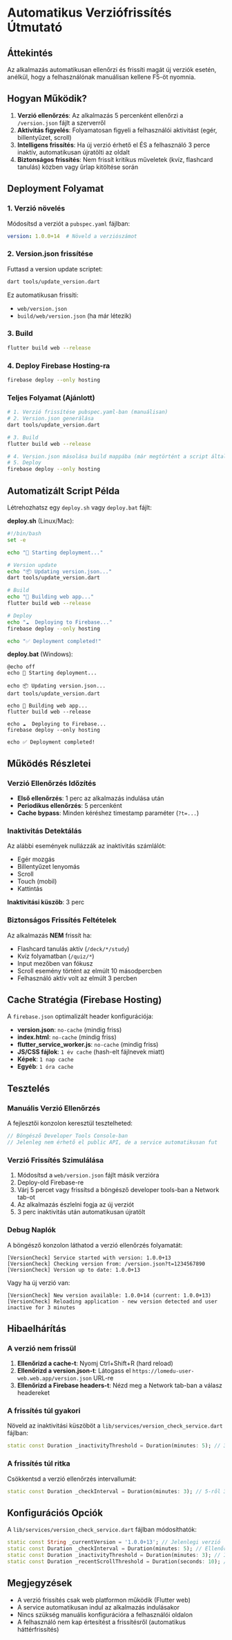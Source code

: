 # Automatikus Verziófrissítés Útmutató

## Áttekintés

Az alkalmazás automatikusan ellenőrzi és frissíti magát új verziók esetén, anélkül, hogy a felhasználónak manuálisan kellene F5-öt nyomnia.

## Hogyan Működik?

1. **Verzió ellenőrzés**: Az alkalmazás 5 percenként ellenőrzi a `/version.json` fájlt a szerverről
2. **Aktivitás figyelés**: Folyamatosan figyeli a felhasználói aktivitást (egér, billentyűzet, scroll)
3. **Intelligens frissítés**: Ha új verzió érhető el ÉS a felhasználó 3 perce inaktív, automatikusan újratölti az oldalt
4. **Biztonságos frissítés**: Nem frissít kritikus műveletek (kvíz, flashcard tanulás) közben vagy űrlap kitöltése során

## Deployment Folyamat

### 1. Verzió növelés

Módosítsd a verziót a `pubspec.yaml` fájlban:

```yaml
version: 1.0.0+14  # Növeld a verziószámot
```

### 2. Version.json frissítése

Futtasd a version update scriptet:

```bash
dart tools/update_version.dart
```

Ez automatikusan frissíti:
- `web/version.json`
- `build/web/version.json` (ha már létezik)

### 3. Build

```bash
flutter build web --release
```

### 4. Deploy Firebase Hosting-ra

```bash
firebase deploy --only hosting
```

### Teljes Folyamat (Ajánlott)

```bash
# 1. Verzió frissítése pubspec.yaml-ban (manuálisan)
# 2. Version.json generálása
dart tools/update_version.dart

# 3. Build
flutter build web --release

# 4. Version.json másolása build mappába (már megtörtént a script által)
# 5. Deploy
firebase deploy --only hosting
```

## Automatizált Script Példa

Létrehozhatsz egy `deploy.sh` vagy `deploy.bat` fájlt:

**deploy.sh** (Linux/Mac):
```bash
#!/bin/bash
set -e

echo "🚀 Starting deployment..."

# Version update
echo "📦 Updating version.json..."
dart tools/update_version.dart

# Build
echo "🔨 Building web app..."
flutter build web --release

# Deploy
echo "☁️  Deploying to Firebase..."
firebase deploy --only hosting

echo "✅ Deployment completed!"
```

**deploy.bat** (Windows):
```batch
@echo off
echo 🚀 Starting deployment...

echo 📦 Updating version.json...
dart tools/update_version.dart

echo 🔨 Building web app...
flutter build web --release

echo ☁️  Deploying to Firebase...
firebase deploy --only hosting

echo ✅ Deployment completed!
```

## Működés Részletei

### Verzió Ellenőrzés Időzítés

- **Első ellenőrzés**: 1 perc az alkalmazás indulása után
- **Periodikus ellenőrzés**: 5 percenként
- **Cache bypass**: Minden kéréshez timestamp paraméter (`?t=...`)

### Inaktivitás Detektálás

Az alábbi események nullázzák az inaktivitás számlálót:
- Egér mozgás
- Billentyűzet lenyomás
- Scroll
- Touch (mobil)
- Kattintás

**Inaktivitási küszöb**: 3 perc

### Biztonságos Frissítés Feltételek

Az alkalmazás **NEM** frissít ha:
- Flashcard tanulás aktív (`/deck/*/study`)
- Kvíz folyamatban (`/quiz/*`)
- Input mezőben van fókusz
- Scroll esemény történt az elmúlt 10 másodpercben
- Felhasználó aktív volt az elmúlt 3 percben

## Cache Stratégia (Firebase Hosting)

A `firebase.json` optimalizált header konfigurációja:

- **version.json**: `no-cache` (mindig friss)
- **index.html**: `no-cache` (mindig friss)
- **flutter_service_worker.js**: `no-cache` (mindig friss)
- **JS/CSS fájlok**: `1 év cache` (hash-elt fájlnevek miatt)
- **Képek**: `1 nap cache`
- **Egyéb**: `1 óra cache`

## Tesztelés

### Manuális Verzió Ellenőrzés

A fejlesztői konzolon keresztül tesztelheted:

```javascript
// Böngésző Developer Tools Console-ban
// Jelenleg nem érhető el public API, de a service automatikusan fut
```

### Verzió Frissítés Szimulálása

1. Módosítsd a `web/version.json` fájlt másik verzióra
2. Deploy-old Firebase-re
3. Várj 5 percet vagy frissítsd a böngésző developer tools-ban a Network tab-ot
4. Az alkalmazás észlelni fogja az új verziót
5. 3 perc inaktivitás után automatikusan újratölt

### Debug Naplók

A böngésző konzolon láthatod a verzió ellenőrzés folyamatát:

```
[VersionCheck] Service started with version: 1.0.0+13
[VersionCheck] Checking version from: /version.json?t=1234567890
[VersionCheck] Version up to date: 1.0.0+13
```

Vagy ha új verzió van:

```
[VersionCheck] New version available: 1.0.0+14 (current: 1.0.0+13)
[VersionCheck] Reloading application - new version detected and user inactive for 3 minutes
```

## Hibaelhárítás

### A verzió nem frissül

1. **Ellenőrizd a cache-t**: Nyomj Ctrl+Shift+R (hard reload)
2. **Ellenőrizd a version.json-t**: Látogass el `https://lomedu-user-web.web.app/version.json` URL-re
3. **Ellenőrizd a Firebase headers-t**: Nézd meg a Network tab-ban a válasz headereket

### A frissítés túl gyakori

Növeld az inaktivitási küszöböt a `lib/services/version_check_service.dart` fájlban:

```dart
static const Duration _inactivityThreshold = Duration(minutes: 5); // 3-ról 5-re
```

### A frissítés túl ritka

Csökkentsd a verzió ellenőrzés intervallumát:

```dart
static const Duration _checkInterval = Duration(minutes: 3); // 5-ről 3-ra
```

## Konfigurációs Opciók

A `lib/services/version_check_service.dart` fájlban módosíthatók:

```dart
static const String _currentVersion = '1.0.0+13'; // Jelenlegi verzió
static const Duration _checkInterval = Duration(minutes: 5); // Ellenőrzési gyakoriság
static const Duration _inactivityThreshold = Duration(minutes: 3); // Inaktivitás küszöb
static const Duration _recentScrollThreshold = Duration(seconds: 10); // Scroll utáni várakozás
```

## Megjegyzések

- A verzió frissítés csak web platformon működik (Flutter web)
- A service automatikusan indul az alkalmazás indulásakor
- Nincs szükség manuális konfigurációra a felhasználói oldalon
- A felhasználó nem kap értesítést a frissítésről (automatikus háttérfrissítés)

